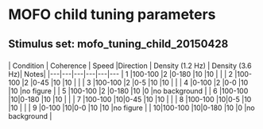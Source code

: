 # MOFO child tuning parameters
## Stimulus set: mofo_tuning_child_20150428

### 
|  Condition | Coherence   | Speed   |Direction   |  Density (1.2 Hz) | Density (3.6 Hz)| Notes|
|---|---|---|---|---|---
| 1 |100-100 |2 |0-180 |10 |10 | |
| 2 |100-100 |2 |0-45  |10 |10 | |
| 3 |100-100 |2 |0-5   |10 |10 | |
| 4 |0-100   |2 |0-0   |10 |10 |no figure |
| 5 |100-100 |2 |0-180 |10 |0  |no background |
| 6 |100-100 |10|0-180 |10 |10 | |
| 7 |100-100 |10|0-45  |10 |10 | |
| 8 |100-100 |10|0-5   |10 |10 | |
| 9 |0-100   |10|0-0   |10 |10 |no figure |
| 10|100-100 |10|0-180 |10 |0  |no background |
